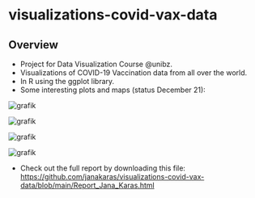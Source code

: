 # visualizations-covid-vax-data

## Overview
* Project for Data Visualization Course @unibz. 
* Visualizations of COVID-19 Vaccination data from all over the world.
* In R using the ggplot library. 
* Some interesting plots and maps (status December 21): 

![grafik](https://user-images.githubusercontent.com/94690242/187025032-8ee8a3a1-1c7e-4b77-aa25-77bc4a838e24.png)

![grafik](https://user-images.githubusercontent.com/94690242/187025103-89acb08f-05fd-42cb-a6c0-8ce403763c8b.png)

![grafik](https://user-images.githubusercontent.com/94690242/187025140-73f2d57b-00a7-4916-9aee-f78bd91a3004.png)

![grafik](https://user-images.githubusercontent.com/94690242/187025153-d3d48a06-14eb-488d-b6f0-05024e0dac77.png)

* Check out the full report by downloading this file: https://github.com/janakaras/visualizations-covid-vax-data/blob/main/Report_Jana_Karas.html



